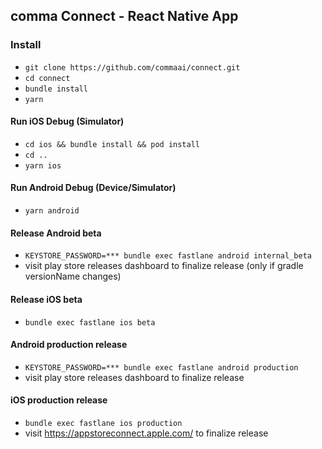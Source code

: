 ## comma Connect - React Native App

### Install
- `git clone https://github.com/commaai/connect.git`
- `cd connect`
- `bundle install`
- `yarn`

#### Run iOS Debug (Simulator)
- `cd ios && bundle install && pod install`
- `cd ..`
- `yarn ios`

#### Run Android Debug (Device/Simulator)
- `yarn android`

#### Release Android beta
- `KEYSTORE_PASSWORD=*** bundle exec fastlane android internal_beta`
- visit play store releases dashboard to finalize release (only if gradle versionName changes)

#### Release iOS beta
- `bundle exec fastlane ios beta`

#### Android production release
- `KEYSTORE_PASSWORD=*** bundle exec fastlane android production`
- visit play store releases dashboard to finalize release

#### iOS production release
- `bundle exec fastlane ios production`
- visit https://appstoreconnect.apple.com/ to finalize release


